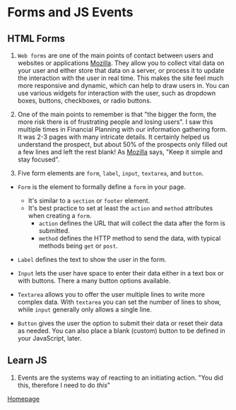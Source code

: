 # Forms and JS Events

## HTML Forms

1. `Web forms` are one of the main points of contact between users and websites or applications [Mozilla](https://developer.mozilla.org/en-US/docs/Learn/Forms/Your_first_form). They allow you to collect vital data on your user and either store that data on a server, or process it to update the interaction with the user in real time. This makes the site feel much more responsive and dynamic, which can help to draw users in. You can use various widgets for interaction with the user, such as dropdown boxes, buttons, checkboxes, or radio buttons.

2. One of the main points to remember is that "the bigger the form, the more risk there is of frustrating people and losing users". I saw this multiple times in Financial Planning with our information gathering form. It was 2-3 pages with many intricate details. It certainly helped us understand the prospect, but about 50% of the prospects only filled out a few lines and left the rest blank! As [Mozilla](https://developer.mozilla.org/en-US/docs/Learn/Forms/Your_first_form) says, "Keep it simple and stay focused".

3. Five form elements are `form`, `label`, `input`, `textarea`, and `button`.
+ `Form` is the element to formally define a `form` in your page. 
    + It's similar to a `section` or `footer` element. 
    + It's best practice to set at least the `action` and `method` attributes when creating a `form`.
        + `action` defines the URL that will collect the data after the form is submitted.
        + `method` defines the HTTP method to send the data, with typical methods being `get` or `post`.
    
+ `Label` defines the text to show the user in the form.

+ `Input` lets the user have space to enter their data either in a text box or with buttons. There a many button options available.

+ `Textarea` allows you to offer the user multiple lines to write more complex data. With `textarea` you can set the number of lines to show, while `input` generally only allows a single line.

+ `Button` gives the user the option to submit their data or reset their data as needed. You can also place a blank (custom) button to be defined in your JavaScript, later.

## Learn JS

1. Events are the systems way of reacting to an initiating action. "You did this, therefore I need to do *this*"

[Homepage](https://halliwellb.github.io/reading-notes/)
